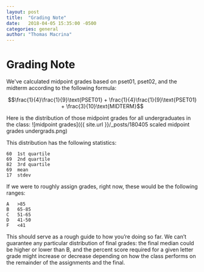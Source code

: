 ```yaml
---
layout: post
title:  "Grading Note"
date:   2018-04-05 15:35:00 -0500
categories: general
author: "Thomas Macrina"
---
```


# Grading Note
We've calculated midpoint grades based on pset01, pset02, and the midterm according to the following formula:

$$\frac{1}{4}\frac{1}{9}\text{PSET01} + \frac{1}{4}\frac{1}{9}\text{PSET01} + \frac{3}{10}\text{MIDTERM}$$

Here is the distribution of those midpoint grades for all undergraduates in the class:
![midpoint grades]({{ site.url }}/_posts/180405 scaled midpoint grades undergrads.png)

This distribution has the following statistics:
```
60	1st quartile
69	2nd quartile
82	3rd quartile
69	mean
17	stdev
```

If we were to roughly assign grades, right now, these would be the following ranges:
```
A	>85
B	65-85
C	51-65
D	41-50
F	<41
```

This should serve as a rough guide to how you’re doing so far. We can’t guarantee any particular distribution of final grades: the final median could be higher or lower than B, and the percent score required for a given letter grade might increase or decrease depending on how the class performs on the remainder of the assignments and the final.
